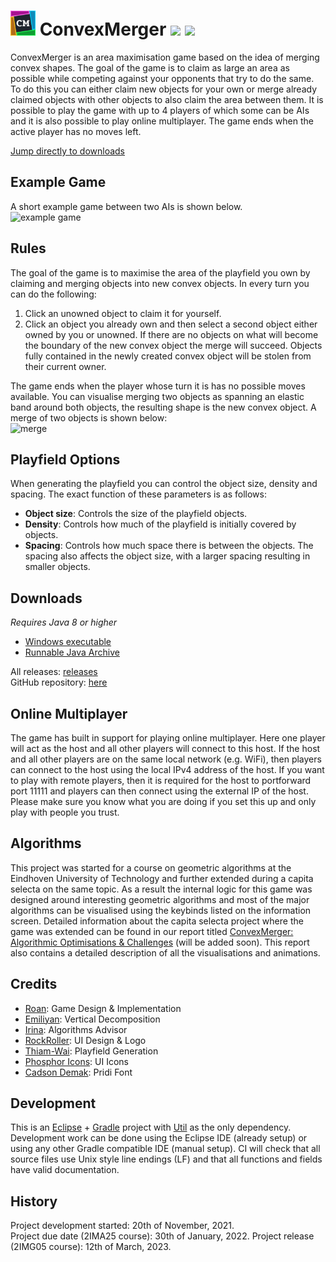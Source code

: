 # <img src="ConvexMerger/assets/assets/logo/64.png" width="40"/> ConvexMerger [![](https://img.shields.io/github/release/RoanH/ConvexMerger.svg)](https://github.com/RoanH/ConvexMerger/releases) [![](https://img.shields.io/github/downloads/RoanH/ConvexMerger/total.svg)](#downloads)
ConvexMerger is an area maximisation game based on the idea of merging convex shapes. The goal of the game is to claim as large an area as possible while competing against your opponents that try to do the same. To do this you can either claim new objects for your own or merge already claimed objects with other objects to also claim the area between them. It is possible to play the game with up to 4 players of which some can be AIs and it is also possible to play online multiplayer. The game ends when the active player has no moves left.

[Jump directly to downloads](#downloads)

## Example Game
A short example game between two AIs is shown below.    
![example game](https://i.imgur.com/48W3hwE.gif)

## Rules
The goal of the game is to maximise the area of the playfield you own by claiming and merging objects into new convex objects. In every turn you can do the following:
1. Click an unowned object to claim it for yourself.
2. Click an object you already own and then select a second object either owned by you or unowned. If there are no objects on what will become the boundary of the new convex object the merge will succeed. Objects fully contained in the newly created convex object will be stolen from their current owner.

The game ends when the player whose turn it is has no possible moves available. You can visualise merging two objects as spanning an elastic band around both objects, the resulting shape is the new convex object. A merge of two objects is shown below:    
![merge](https://i.imgur.com/6ofU8Ys.gif)

## Playfield Options
When generating the playfield you can control the object size, density and spacing. The exact function of these parameters is as follows:
- **Object size**: Controls the size of the playfield objects.
- **Density**: Controls how much of the playfield is initially covered by objects.
- **Spacing**: Controls how much space there is between the objects. The spacing also affects the object size, with a larger spacing resulting in smaller objects.

## Downloads
_Requires Java 8 or higher_    
- [Windows executable](https://github.com/RoanH/ConvexMerger/releases/download/v1.2/ConvexMerger-v1.2.exe)    
- [Runnable Java Archive](https://github.com/RoanH/ConvexMerger/releases/download/v1.2/ConvexMerger-v1.2.jar)

All releases: [releases](https://github.com/RoanH/ConvexMerger/releases)    
GitHub repository: [here](https://github.com/RoanH/ConvexMerger)

## Online Multiplayer
The game has built in support for playing online multiplayer. Here one player will act as the host and all other players will connect to this host. If the host and all other players are on the same local network (e.g. WiFi), then players can connect to the host using the local IPv4 address of the host. If you want to play with remote players, then it is required for the host to portforward port 11111 and players can then connect using the external IP of the host. Please make sure you know what you are doing if you set this up and only play with people you trust.

## Algorithms
This project was started for a course on geometric algorithms at the Eindhoven University of Technology and further extended during a capita selecta on the same topic. As a result the internal logic for this game was designed around interesting geometric algorithms and most of the major algorithms can be visualised using the keybinds listed on the information screen. Detailed information about the capita selecta project where the game was extended can be found in our report titled [ConvexMerger: Algorithmic Optimisations & Challenges](TODO) (will be added soon). This report also contains a detailed description of all the visualisations and animations.

## Credits
- [Roan](https://github.com/RoanH): Game Design & Implementation
- [Emiliyan](https://github.com/Kroasana): Vertical Decomposition
- [Irina](https://www.tue.nl/en/research/researchers/irina-kostitsyna): Algorithms Advisor
- [RockRoller](https://github.com/RockRoller01): UI Design & Logo
- [Thiam-Wai](https://github.com/CTW121): Playfield Generation
- [Phosphor Icons](https://phosphoricons.com/): UI Icons
- [Cadson Demak](https://fonts.google.com/specimen/Pridi): Pridi Font

## Development
This is an [Eclipse](https://www.eclipse.org/) + [Gradle](https://gradle.org/) project with [Util](https://github.com/RoanH/Util) as the only dependency. Development work can be done using the Eclipse IDE (already setup) or using any other Gradle compatible IDE (manual setup). CI will check that all source files use Unix style line endings (LF) and that all functions and fields have valid documentation.

## History
Project development started: 20th of November, 2021.    
Project due date (2IMA25 course): 30th of January, 2022.
Project release (2IMG05 course): 12th of March, 2023.
